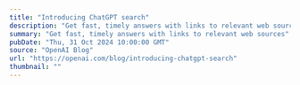 ```yaml
---
title: "Introducing ChatGPT search"
description: "Get fast, timely answers with links to relevant web sources"
summary: "Get fast, timely answers with links to relevant web sources"
pubDate: "Thu, 31 Oct 2024 10:00:00 GMT"
source: "OpenAI Blog"
url: "https://openai.com/blog/introducing-chatgpt-search"
thumbnail: ""
---
```


